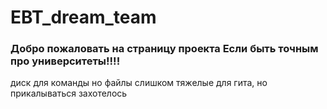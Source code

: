 # EBT_dream_team    

### Добро пожаловать на страницу проекта Если быть точным про университеты!!!!
диск для команды
но файлы слишком тяжелые для гита, но прикалываться захотелось
